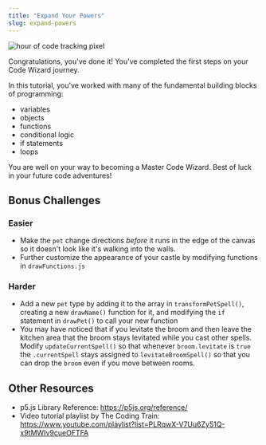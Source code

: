 ```yaml
---
title: "Expand Your Powers"
slug: expand-powers
---
```


![hour of code tracking pixel](https://code.org/api/hour/finish_makeschool_wizard.png "Hour of Code Tracking Pixel")

Congratulations, you've done it! You've completed the first steps on your Code Wizard journey.

In this tutorial, you've worked with many of the fundamental building blocks of programming:
- variables
- objects
- functions
- conditional logic
- if statements
- loops

You are well on your way to becoming a Master Code Wizard. Best of luck in your future code adventures!

## Bonus Challenges
### Easier
- Make the `pet` change directions *before* it runs in the edge of the canvas so it doesn't look like it's walking into the walls.
- Further customize the appearance of your castle by modifying functions in `drawFunctions.js`

### Harder
- Add a new `pet` type by adding it to the array in `transformPetSpell()`, creating a new `drawName()` function for it, and modifying the `if` statement in `drawPet()` to call your new function
- You may have noticed that if you levitate the broom and then leave the kitchen area that the broom stays levitated while you cast other spells. Modify `updateCurrentSpell()` so that whenever `broom.levitate` is `true` the `.currentSpell` stays assigned to `levitateBroomSpell()` so that you can drop the `broom` even if you move between rooms.

## Other Resources
- p5.js Library Reference: https://p5js.org/reference/
- Video tutorial playlist by The Coding Train: https://www.youtube.com/playlist?list=PLRqwX-V7Uu6Zy51Q-x9tMWIv9cueOFTFA
